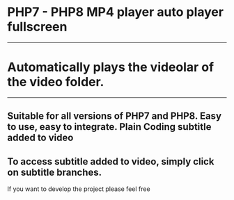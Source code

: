 # PHP7 - PHP8 MP4 player auto player fullscreen 
--------------------------------------------
# Automatically plays the videolar of the video folder.
--------------------------------------------
Suitable for all versions of PHP7 and PHP8.
Easy to use, easy to integrate. Plain Coding
subtitle added to video
--------------------------------------------
To access subtitle added to video, simply click on subtitle branches.
--------------------------------------------
If you want to develop the project please feel free

